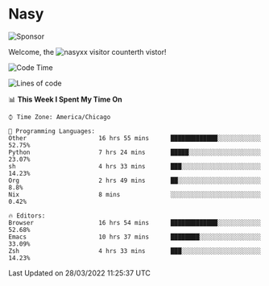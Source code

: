 # Nasy

<!--
<p align="center">
<img height="200" src="https://github-readme-stats.vercel.app/api?username=nasyxx&count_private=true&show_icons=true&theme=dracula&include_all_commits=true"/>
<img height="200" src="https://github-readme-stats.vercel.app/api/top-langs/?username=nasyxx&theme=dracula&hide=html,jupyter+notebook&count_private=true&show_icons=true"/>
</p>

  
----------------
-->

![Sponsor](https://img.shields.io/static/v1.svg?label=Sponsor&message=%E2%9D%A4&logo=GitHub&style=flat&color=pink)
 
Welcome, the ![nasyxx visitor counter](https://count.getloli.com/get/@nasyxx?theme=rule34)th vistor!
 
<!--START_SECTION:waka-->
![Code Time](http://img.shields.io/badge/Code%20Time-2%2C091%20hrs%2025%20mins-blue)

![Lines of code](https://img.shields.io/badge/From%20Hello%20World%20I%27ve%20Written-5%20Million%20lines%20of%20code-blue)

📊 **This Week I Spent My Time On** 

```text
⌚︎ Time Zone: America/Chicago

💬 Programming Languages: 
Other                    16 hrs 55 mins      █████████████░░░░░░░░░░░░   52.75% 
Python                   7 hrs 24 mins       █████░░░░░░░░░░░░░░░░░░░░   23.07% 
sh                       4 hrs 33 mins       ███░░░░░░░░░░░░░░░░░░░░░░   14.23% 
Org                      2 hrs 49 mins       ██░░░░░░░░░░░░░░░░░░░░░░░   8.8% 
Nix                      8 mins              ░░░░░░░░░░░░░░░░░░░░░░░░░   0.42%

🔥 Editors: 
Browser                  16 hrs 54 mins      █████████████░░░░░░░░░░░░   52.68% 
Emacs                    10 hrs 37 mins      ████████░░░░░░░░░░░░░░░░░   33.09% 
Zsh                      4 hrs 33 mins       ███░░░░░░░░░░░░░░░░░░░░░░   14.23%

```


 Last Updated on 28/03/2022 11:25:37 UTC
<!--END_SECTION:waka-->

<!-- ![visitors](https://visitor-badge.laobi.icu/badge?page_id=nasyxx.nasyxx) -->
